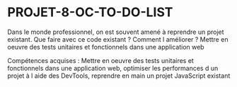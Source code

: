 # PROJET-8-OC-TO-DO-LIST

Dans le monde professionnel, on est souvent amené à reprendre un projet existant. Que faire avec ce code existant ? Comment l améliorer ? Mettre en oeuvre des tests unitaires et fonctionnels dans une application web

Compétences acquises : Mettre en oeuvre des tests unitaires et fonctionnels dans une application web, optimiser les performances d un projet à l aide des DevTools, reprendre en main un projet JavaScript existant
